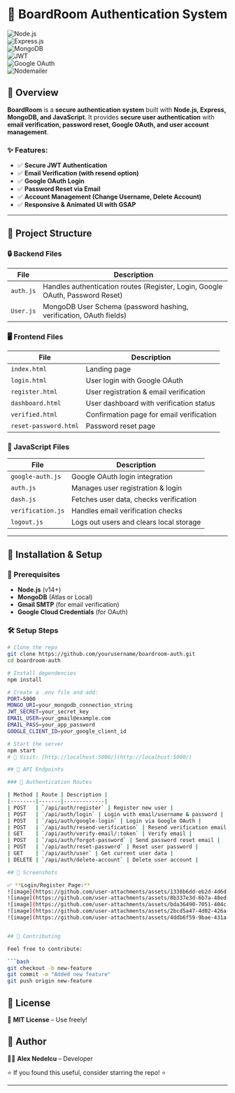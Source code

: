 # 🚀 BoardRoom Authentication System

![Node.js](https://img.shields.io/badge/Node.js-16%2B-green?style=for-the-badge&logo=node.js)  
![Express.js](https://img.shields.io/badge/Express.js-4.x-blue?style=for-the-badge&logo=express)  
![MongoDB](https://img.shields.io/badge/MongoDB-Atlas-green?style=for-the-badge&logo=mongodb)  
![JWT](https://img.shields.io/badge/Auth-JWT-orange?style=for-the-badge)  
![Google OAuth](https://img.shields.io/badge/OAuth-Google-red?style=for-the-badge&logo=google)  
![Nodemailer](https://img.shields.io/badge/Emails-Nodemailer-yellow?style=for-the-badge&logo=gmail)  

## 📌 Overview
**BoardRoom** is a **secure authentication system** built with **Node.js, Express, MongoDB, and JavaScript**. It provides **secure user authentication** with **email verification, password reset, Google OAuth, and user account management**.

### ✨ Features:
- ✅ **Secure JWT Authentication**  
- ✅ **Email Verification (with resend option)**  
- ✅ **Google OAuth Login**  
- ✅ **Password Reset via Email**  
- ✅ **Account Management (Change Username, Delete Account)**  
- ✅ **Responsive & Animated UI with GSAP**  

---

## 📂 Project Structure

### 🔒 Backend Files
| File | Description |
|------|------------|
| `auth.js` | Handles authentication routes (Register, Login, Google OAuth, Password Reset) |
| `User.js` | MongoDB User Schema (password hashing, verification, OAuth fields) |

### 🖥 Frontend Files
| File | Description |
|------|------------|
| `index.html` | Landing page |
| `login.html` | User login with Google OAuth |
| `register.html` | User registration & email verification |
| `dashboard.html` | User dashboard with verification status |
| `verified.html` | Confirmation page for email verification |
| `reset-password.html` | Password reset page |

### 📜 JavaScript Files
| File | Description |
|------|------------|
| `google-auth.js` | Google OAuth login integration |
| `auth.js` | Manages user registration & login |
| `dash.js` | Fetches user data, checks verification |
| `verification.js` | Handles email verification checks |
| `logout.js` | Logs out users and clears local storage |

---

## 🔧 Installation & Setup

### 📌 Prerequisites
- **Node.js** (v14+)
- **MongoDB** (Atlas or Local)
- **Gmail SMTP** (for email verification)
- **Google Cloud Credentials** (for OAuth)

### 🛠 Setup Steps
```bash
# Clone the repo
git clone https://github.com/yourusername/boardroom-auth.git
cd boardroom-auth

# Install dependencies
npm install

# Create a .env file and add:
PORT=5000
MONGO_URI=your_mongodb_connection_string
JWT_SECRET=your_secret_key
EMAIL_USER=your_gmail@example.com
EMAIL_PASS=your_app_password
GOOGLE_CLIENT_ID=your_google_client_id

# Start the server
npm start
# 📌 Visit: [http://localhost:5000/](http://localhost:5000/)

## 📜 API Endpoints

### 🔐 Authentication Routes

| Method | Route | Description |
|--------|-------|-------------|
| POST   | `/api/auth/register` | Register new user |
| POST   | `/api/auth/login` | Login with email/username & password |
| POST   | `/api/auth/google-login` | Login via Google OAuth |
| POST   | `/api/auth/resend-verification` | Resend verification email |
| GET    | `/api/auth/verify-email/:token` | Verify email |
| POST   | `/api/auth/forgot-password` | Send password reset email |
| POST   | `/api/auth/reset-password` | Reset user password |
| GET    | `/api/auth/user` | Get current user data |
| DELETE | `/api/auth/delete-account` | Delete user account |

## 🎨 Screenshots

✅ **Login/Register Page:**
![image](https://github.com/user-attachments/assets/1338b6dd-eb2d-4d6d-9872-64b6d4e9cfad)
![image](https://github.com/user-attachments/assets/8b337e3d-6b7a-48ed-95ab-6873dc528778)
![image](https://github.com/user-attachments/assets/bda36490-7051-404c-a95e-f16b260c9ac3)
![image](https://github.com/user-attachments/assets/2bcd5a47-4d02-426a-bada-e4269edfd3b1)
![image](https://github.com/user-attachments/assets/4ddb6f59-9bae-431a-a4a5-9951a4a9a004)


## 🤝 Contributing

Feel free to contribute:

```bash
git checkout -b new-feature
git commit -m "Added new feature"
git push origin new-feature
```

## 📜 License

📌 **MIT License** – Use freely!

## 📝 Author

👨‍💻 **Alex Nedelcu** – Developer

⭐ If you found this useful, consider starring the repo! ⭐

---
